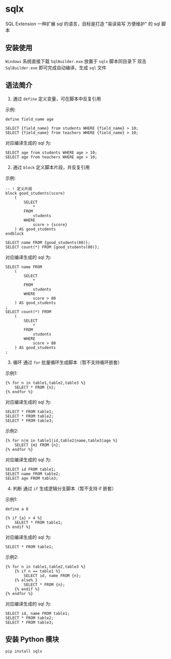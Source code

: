 # sqlx
SQL Extension
一种扩展 sql 的语言，目标是打造 "易读易写 方便维护" 的 sql 脚本


## 安装使用
`Windows` 系统直接下载 `SqlBuilder.exe` 放置于 `sqlx` 脚本同目录下
双击 `SqlBuilder.exe` 即可完成自动编译，生成 `sql` 文件


## 语法简介

1. 通过 `define` 定义变量，可在脚本中反复引用

示例:
```
define field_name age

SELECT {field_name} from students WHERE {field_name} > 10;
SELECT {field_name} from teachers WHERE {field_name} > 10;
```

对应编译生成的 sql 为:
```
SELECT age from students WHERE age > 10;
SELECT age from teachers WHERE age > 10;
```


2. 通过 `block` 定义脚本片段，并反复引用

示例:
```
-- ! 定义片段
block good_students(score)
    (
        SELECT
            *
        FROM
            students
        WHERE
            score > {score}
    ) AS good_students
endblock

SELECT name FROM {good_students(80)};
SELECT count(*) FROM {good_students(80)};
```

对应编译生成的 sql 为:
```
SELECT name FROM 
    (
        SELECT
            *
        FROM
            students
        WHERE
            score > 80
    ) AS good_students
;
SELECT count(*) FROM 
    (
        SELECT
            *
        FROM
            students
        WHERE
            score > 80
    ) AS good_students
;
```


3. 循环
通过 `for` 批量循环生成脚本（暂不支持循环嵌套）



示例1:
```
{% for n in table1,table2,table3 %}
    SELECT * FROM {n};
{% endfor %}
```

对应编译生成的 sql 为:
```
SELECT * FROM table1;
SELECT * FROM table2;
SELECT * FROM table3;
```


示例2:
```
{% for n|m in table1|id,table2|name,table3|age %}
    SELECT {m} FROM {n};
{% endfor %}
```

对应编译生成的 sql 为:
```
SELECT id FROM table1;
SELECT name FROM table2;
SELECT age FROM table3;
```


4. 判断
通过 `if` 生成逻辑分支脚本（暂不支持 if 嵌套）


示例1:
```
define a 8

{% if {a} > 4 %}
    SELECT * FROM table1;
{% endif %}
```

对应编译生成的 sql 为:
```
SELECT * FROM table1;
```

示例2:
```
{% for n in table1,table2,table3 %}
    {% if n == table1 %}
        SELECT id, name FROM {n};
    {% else% }
        SELECT * FROM {n};
    {% endif %}
{% endfor %}
```

对应编译生成的 sql 为:
```
SELECT id, name FROM table1;
SELECT * FROM table2;
SELECT * FROM table3;
```





## 安装 Python 模块
```
pip install sqlx
```



